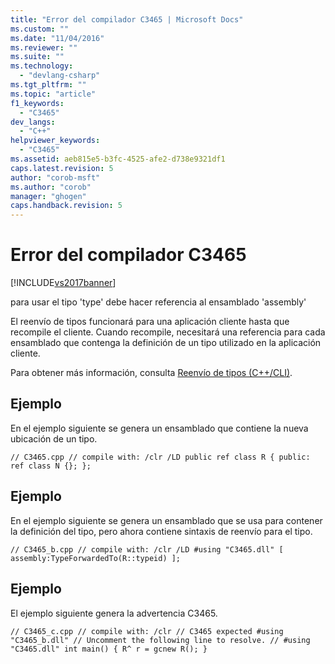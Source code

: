 ```yaml
---
title: "Error del compilador C3465 | Microsoft Docs"
ms.custom: ""
ms.date: "11/04/2016"
ms.reviewer: ""
ms.suite: ""
ms.technology: 
  - "devlang-csharp"
ms.tgt_pltfrm: ""
ms.topic: "article"
f1_keywords: 
  - "C3465"
dev_langs: 
  - "C++"
helpviewer_keywords: 
  - "C3465"
ms.assetid: aeb815e5-b3fc-4525-afe2-d738e9321df1
caps.latest.revision: 5
author: "corob-msft"
ms.author: "corob"
manager: "ghogen"
caps.handback.revision: 5
---
```

# Error del compilador C3465
[!INCLUDE[vs2017banner](../../assembler/inline/includes/vs2017banner.md)]

para usar el tipo 'type' debe hacer referencia al ensamblado 'assembly'  
  
 El reenvío de tipos funcionará para una aplicación cliente hasta que recompile el cliente. Cuando recompile, necesitará una referencia para cada ensamblado que contenga la definición de un tipo utilizado en la aplicación cliente.  
  
 Para obtener más información, consulta [Reenvío de tipos \(C\+\+\/CLI\)](../../windows/type-forwarding-cpp-cli.md).  
  
## Ejemplo  
 En el ejemplo siguiente se genera un ensamblado que contiene la nueva ubicación de un tipo.  
  
```  
// C3465.cpp // compile with: /clr /LD public ref class R { public: ref class N {}; };  
```  
  
## Ejemplo  
 En el ejemplo siguiente se genera un ensamblado que se usa para contener la definición del tipo, pero ahora contiene sintaxis de reenvío para el tipo.  
  
```  
// C3465_b.cpp // compile with: /clr /LD #using "C3465.dll" [ assembly:TypeForwardedTo(R::typeid) ];  
```  
  
## Ejemplo  
 El ejemplo siguiente genera la advertencia C3465.  
  
```  
// C3465_c.cpp // compile with: /clr // C3465 expected #using "C3465_b.dll" // Uncomment the following line to resolve. // #using "C3465.dll" int main() { R^ r = gcnew R(); }  
```